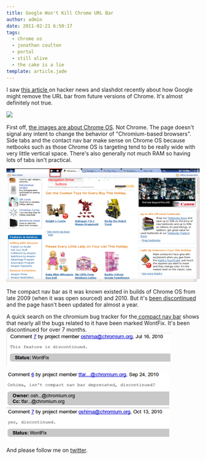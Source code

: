 ```yaml
---
title: Google Won't Kill Chrome URL Bar
author: admin
date: 2011-02-21 6:50:17
tags: 
  - chrome os
  - jonathan coulton
  - portal
  - still alive
  - the cake is a lie
template: article.jade
---
```


I saw [this article ](http://code.google.com/p/chromium-os/issues/detail?id=3220&amp;can=1&amp;q=compact%20nav%20bar&amp;colspec=ID%20Stars%20Pri%20Area%20Type%20Status%20Summary%20Modified%20Owner%20Mstone)on hacker news and slashdot recently about how Google might remove the URL bar from future versions of Chrome. It's almost definitely not true.

![](http://f.cl.ly/items/0E3c0c301Z2M040S0v2o/compact_navpng)

First off, [the images are about Chrome OS](http://dev.chromium.org/chromium-os/user-experience/window-ui). Not Chrome. The page doesn't signal any intent to change the behavior of "Chromium-based browsers". Side tabs and the contact nav bar make sense on Chrome OS because netbooks such as those Chrome OS is targeting tend to be really wide with very little vertical space. There's also generally not much RAM so having lots of tabs isn't practical.

![](NavigationButtons.png)

The compact nav bar as it was known existed in builds of Chrome OS from late 2009 (when it was open sourced) and 2010\. But it's [been discontinued](http://code.google.com/p/chromium/issues/detail?id=37979#c9) and the page hasn't been updated for almost a year.

A quick search on the chromium bug tracker for the[ compact nav bar](http://code.google.com/p/chromium/issues/list?can=1&amp;q=compact+nav+bar&amp;colspec=ID+Stars+Pri+Area+Feature+Type+Status+Summary+Modified+Owner+Mstone+OS&amp;cells=tiles) shows that nearly all the bugs related to it have been marked WontFix. It's been discontinued for over 7 months.
![](Selection_012.png)

![](Selection_013.png)

And please follow me on [twitter](http://twitter.com/antimatter15).
